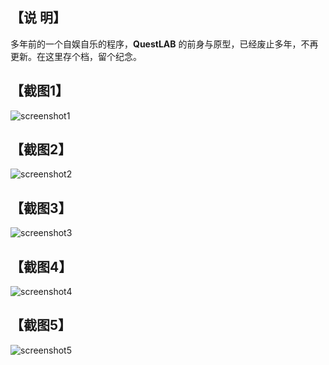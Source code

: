 ﻿
## 【说 明】
多年前的一个自娱自乐的程序，<b>QuestLAB</b> 的前身与原型，已经废止多年，不再更新。在这里存个档，留个纪念。

## 【截图1】
![screenshot1](https://raw.github.com/prefetchnta/gameviewer/master/screenshot/pm4.jpg)

## 【截图2】
![screenshot2](https://raw.github.com/prefetchnta/gameviewer/master/screenshot/ys6.jpg)

## 【截图3】
![screenshot3](https://raw.github.com/prefetchnta/gameviewer/master/screenshot/gv2d.gif)

## 【截图4】
![screenshot4](https://raw.github.com/prefetchnta/gameviewer/master/screenshot/gv3d.jpg)

## 【截图5】
![screenshot5](https://raw.github.com/prefetchnta/gameviewer/master/screenshot/cartoon.jpg)
